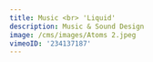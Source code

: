 ```yaml
---
title: Music <br> 'Liquid'
description: Music & Sound Design
image: /cms/images/Atoms 2.jpeg
vimeoID: '234137187'
---
```









